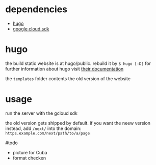 # dependencies

- [hugo](https://gohugo.io "Hugo - Static Site Generator")
- [google cloud sdk](https://cloud.google.com/sdk "Cloud SDK | Google Cloud")

# hugo

the build static website is at hugo/public. rebuild it by `$ hugo [-D]` for further information about hugo visit [their documentation](http://gohugo.io/documentation "Hugo Documentation | Hugo<")

the `templates` folder contents the old version of the website

# usage

run the server with the gcloud sdk

the old version gets shipped by default. if you want the neew version instead, add `/next/` into the domain: `https.example.com/next/path/to/a/page`

#todo
* picture for Cuba
* format checken